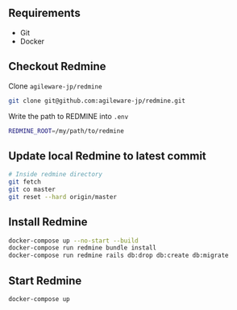 ## Requirements
- Git
- Docker

## Checkout Redmine

Clone `agileware-jp/redmine`

```sh
git clone git@github.com:agileware-jp/redmine.git
```

Write the path to REDMINE into `.env`

```sh
REDMINE_ROOT=/my/path/to/redmine
```

## Update local Redmine to latest commit

```sh
# Inside redmine directory
git fetch
git co master
git reset --hard origin/master
```

## Install Redmine

```sh
docker-compose up --no-start --build
docker-compose run redmine bundle install
docker-compose run redmine rails db:drop db:create db:migrate
```

## Start Redmine

```sh
docker-compose up
```

